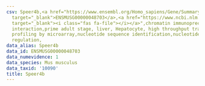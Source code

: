 ```yaml
---
csv: Speer4b,<a href="https://www.ensembl.org/Homo_sapiens/Gene/Summary?db=core;g=ENSMUSG00000048703"
  target="_blank">ENSMUSG00000048703</a>,<a href="https://www.ncbi.nlm.nih.gov/pubmed/23834426"
  target="_blank"><i class="fas fa-file"></i></a>",chromatin immunoprecipitation assay,direct
  interaction,prime adult stage, liver, Hepatocyte, high throughput transcription
  profiling by microarray,nucleotide sequence identification,nucleotide sequence identification,transcriptional
  regulation,
data_alias: Speer4b
data_id: ENSMUSG00000048703
data_numevidence: 1
data_species: Mus musculus
data_taxid: '10090'
title: Speer4b
---
```

